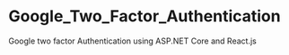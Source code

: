 # Google_Two_Factor_Authentication
Google two factor Authentication using ASP.NET Core and React.js
